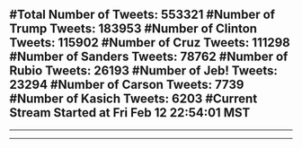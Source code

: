 #Total Number of Tweets: 553321 
#Number of Trump Tweets: 183953
#Number of Clinton Tweets: 115902
#Number of Cruz Tweets: 111298
#Number of Sanders Tweets: 78762
#Number of Rubio Tweets: 26193
#Number of Jeb! Tweets: 23294
#Number of Carson Tweets: 7739
#Number of Kasich Tweets: 6203
#Current Stream Started at Fri Feb 12 22:54:01 MST
---
---
---
